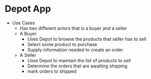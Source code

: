 # Depot App 
- Use Cases
  - Has two different actors that is a buyer and a seller
  - A Buyer
    - Uses Depot to browse the products that seller has to sell
    - Select some product to purchase
    - Supply information needed to create an order
  - A Seller
    - Uses Depot to maintain the list of products to sell
    - Determine the orders that are awaiting shipping
    - mark orders to shipped
    
  